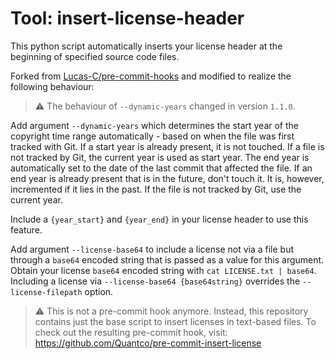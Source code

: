 # Tool: insert-license-header
This python script automatically inserts your license header at the beginning of specified source code files.

Forked from [Lucas-C/pre-commit-hooks](https://github.com/Lucas-C/pre-commit-hooks) and modified to realize the following behaviour:

> :warning: The behaviour of `--dynamic-years` changed in version `1.1.0`.
>
Add argument `--dynamic-years` which determines the start year of the copyright time range automatically - based on when
the file was first tracked with Git. If a start year is already present, it is not touched.
If a file is not tracked by Git, the current year is used as start year.
The end year is automatically set to the date of the last commit that affected the file.
If an end year is already present that is in the future, don't touch it. It is, however,
incremented if it lies in the past. If the file is not tracked by Git, use the current year.

Include a `{year_start}` and `{year_end}` in your license header to use this feature.

Add argument `--license-base64` to include a license not via a file but through
a `base64` encoded string that is passed as a value for this argument.
Obtain your license `base64` encoded string with `cat LICENSE.txt | base64`.
Including a license via `--license-base64 {base64string}` overrides the
`--license-filepath` option.

> :warning: This is not a pre-commit hook anymore. Instead, this repository contains just the base script to insert licenses in text-based files. To check out the resulting pre-commit hook, visit: https://github.com/Quantco/pre-commit-insert-license
